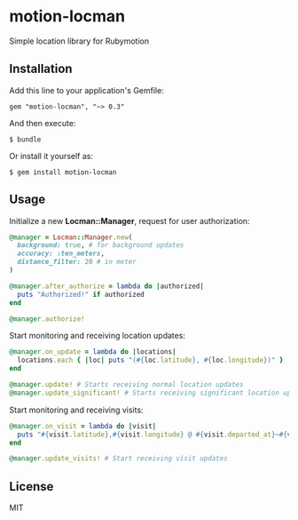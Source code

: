 # motion-locman

Simple location library for Rubymotion

## Installation

Add this line to your application's Gemfile:

    gem "motion-locman", "~> 0.3"

And then execute:

    $ bundle

Or install it yourself as:

    $ gem install motion-locman

## Usage

Initialize a new **Locman::Manager**, request for user authorization:

```ruby
@manager = Locman::Manager.new(
  background: true, # for background updates
  accuracy: :ten_meters,
  distance_filter: 20 # in meter
)

@manager.after_authorize = lambda do |authorized|
  puts "Authorized!" if authorized
end

@manager.authorize!
```

Start monitoring and receiving location updates:

```ruby
@manager.on_update = lambda do |locations|
  locations.each { |loc| puts "(#{loc.latitude}, #{loc.longitude})" }
end

@manager.update! # Starts receiving normal location updates
@manager.update_significant! # Starts receiving significant location updates
```

Start monitoring and receiving visits:

```ruby
@manager.on_visit = lambda do |visit|
  puts "#{visit.latitude},#{visit.longitude} @ #{visit.departed_at}~#{visit.arrived_at}"
end

@manager.update_visits! # Start receiving visit updates
```

## License

MIT
